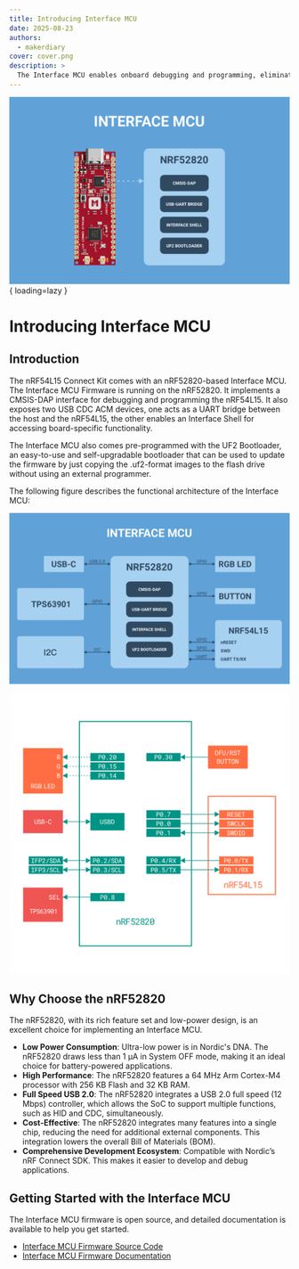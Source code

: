 ```yaml
---
title: Introducing Interface MCU
date: 2025-08-23
authors:
  - makerdiary
cover: cover.png
description: >
  The Interface MCU enables onboard debugging and programming, eliminating the need for external tools, while enabling access to board-specific features.
---
```


![](cover.png){ loading=lazy }

# Introducing Interface MCU

## Introduction

The nRF54L15 Connect Kit comes with an nRF52820-based Interface MCU. The Interface MCU Firmware is running on the nRF52820. It implements a CMSIS-DAP interface for debugging and programming the nRF54L15. It also exposes two USB CDC ACM devices, one acts as a UART bridge between the host and the nRF54L15, the other enables an Interface Shell for accessing board-specific functionality.

The Interface MCU also comes pre-programmed with the UF2 Bootloader, an easy-to-use and self-upgradable bootloader that can be used to update the firmware by just copying the .uf2-format images to the flash drive without using an external programmer.

The following figure describes the functional architecture of the Interface MCU:

![](./../../../assets/images/ifmcu-arch.png)

![](./../../../assets/images/ifmcu-pinout.png)

## Why Choose the nRF52820

The nRF52820, with its rich feature set and low-power design, is an excellent choice for implementing an Interface MCU.

- __Low Power Consumption__: Ultra-low power is in Nordic's DNA. The nRF52820 draws less than 1 µA in System OFF mode, making it an ideal choice for battery-powered applications.
- __High Performance__: The nRF52820 features a 64 MHz Arm Cortex-M4 processor with 256 KB Flash and 32 KB RAM.
- __Full Speed USB 2.0__: The nRF52820 integrates a USB 2.0 full speed (12 Mbps) controller, which allows the SoC to support multiple functions, such as HID and CDC, simultaneously.
- __Cost-Effective__: The nRF52820 integrates many features into a single chip, reducing the need for additional external components. This integration lowers the overall Bill of Materials (BOM).
- __Comprehensive Development Ecosystem__: Compatible with Nordic’s nRF Connect SDK. This makes it easier to develop and debug applications.

## Getting Started with the Interface MCU

The Interface MCU firmware is open source, and detailed documentation is available to help you get started.

<div class="grid cards" markdown>

-   [Interface MCU Firmware Source Code]
-   [Interface MCU Firmware Documentation]

</div>

[Interface MCU Firmware Source Code]: https://github.com/makerdiary/nrf54l15-connectkit/tree/main/applications/ifmcu_firmware
[Interface MCU Firmware Documentation]: ./../../../guides/ncs/applications/ifmcu.md
